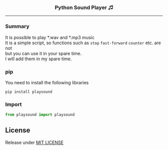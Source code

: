 ### <p align="center">Python Sound Player ♫</p>

---

### Summary

It is possible to play *.wav and *.mp3 music  
It is a simple script, so functions such as `stop` `fast-forward` `counter` etc. are not  
but you can use it in your spare time.  
I will add them in my spare time.

### pip

You need to install the following libraries  

```
pip install playsound
```

### Import

```python
from playsound import playsound
```

## License


Release under [MIT LICENSE](https://github.com/NotenApple/Py-Sound-Player/blob/master/LICENSE)
